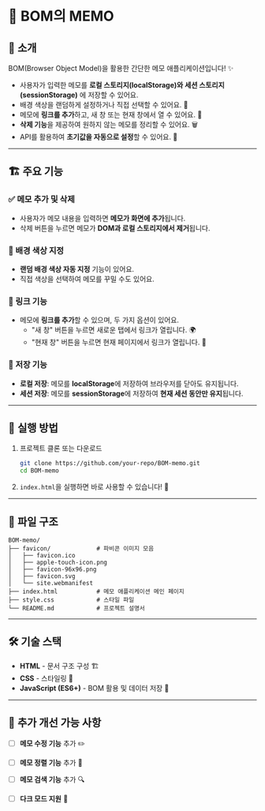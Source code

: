 # 📝 BOM의 MEMO

## 📌 소개
BOM(Browser Object Model)을 활용한 간단한 메모 애플리케이션입니다! ✨

- 사용자가 입력한 메모를 **로컬 스토리지(localStorage)와 세션 스토리지(sessionStorage)** 에 저장할 수 있어요.
- 배경 색상을 랜덤하게 설정하거나 직접 선택할 수 있어요. 🎨
- 메모에 **링크를 추가**하고, 새 창 또는 현재 창에서 열 수 있어요. 🔗
- **삭제 기능**을 제공하여 원하지 않는 메모를 정리할 수 있어요. 🗑️
- API를 활용하여 **초기값을 자동으로 설정**할 수 있어요. 🚀

---

## 🏗️ 주요 기능

### ✅ 메모 추가 및 삭제
- 사용자가 메모 내용을 입력하면 **메모가 화면에 추가**됩니다.
- 삭제 버튼을 누르면 메모가 **DOM과 로컬 스토리지에서 제거**됩니다.

### 🎨 배경 색상 지정
- **랜덤 배경 색상 자동 지정** 기능이 있어요.
- 직접 색상을 선택하여 메모를 꾸밀 수도 있어요.

### 🔗 링크 기능
- 메모에 **링크를 추가**할 수 있으며, 두 가지 옵션이 있어요.
  - "새 창" 버튼을 누르면 새로운 탭에서 링크가 열립니다. 🌍
  - "현재 창" 버튼을 누르면 현재 페이지에서 링크가 열립니다. 🔄

### 💾 저장 기능
- **로컬 저장**: 메모를 **localStorage**에 저장하여 브라우저를 닫아도 유지됩니다.
- **세션 저장**: 메모를 **sessionStorage**에 저장하여 **현재 세션 동안만 유지**됩니다.

---

## 🚀 실행 방법
1. 프로젝트 클론 또는 다운로드
   ```bash
   git clone https://github.com/your-repo/BOM-memo.git
   cd BOM-memo
   ```
2. `index.html`을 실행하면 바로 사용할 수 있습니다! 🎉

---

## 📂 파일 구조
```
BOM-memo/
├── favicon/             # 파비콘 이미지 모음
│   ├── favicon.ico
│   ├── apple-touch-icon.png
│   ├── favicon-96x96.png
│   ├── favicon.svg
│   └── site.webmanifest
├── index.html           # 메모 애플리케이션 메인 페이지
├── style.css            # 스타일 파일
└── README.md            # 프로젝트 설명서
```

---

## 🛠️ 기술 스택
- **HTML** - 문서 구조 구성 🏗️
- **CSS** - 스타일링 🎨
- **JavaScript (ES6+)** - BOM 활용 및 데이터 저장 📝

---

## 📝 추가 개선 가능 사항
- [ ] **메모 수정 기능** 추가 ✏️
- [ ] **메모 정렬 기능** 추가 📌
- [ ] **메모 검색 기능** 추가 🔍
- [ ] **다크 모드 지원** 🌙

